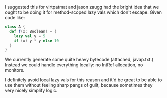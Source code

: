I suggested this for virtpatmat and jason zaugg had the bright idea that we ought to be doing it for method-scoped lazy vals which don't escape.  Given code like:
```scala
class A {
  def f(x: Boolean) = {
    lazy val y = 5
    if (x) y * y else 10
  }
}
```
We currently generate some quite heavy bytecode (attached, javap.txt.) Instead we could handle everything locally: no IntRef allocation, no monitors.

I definitely avoid local lazy vals for this reason and it'd be great to be able to use them without feeling sharp pangs of guilt, because sometimes they very nicely simplify logic.

